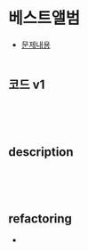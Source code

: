 # 베스트앨범
* [문제내용](https://programmers.co.kr/learn/courses/30/lessons/42579)
  </br></br>
## 코드 v1
```

```
<br/><br/>
## description
```

```

<br/><br/>
## refactoring

* 
